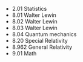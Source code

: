 - 2.01 Statistics
- 8.01 Walter Lewin
- 8.02 Walter Lewin
- 8.03 Walter Lewin
- 8.04 Quantum mechanics
- 8.20 Special Relativity
- 8.962 General Relativity
- 9.01 Math







